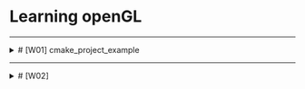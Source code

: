 # Learning openGL

---
<details>
  <summary># [W01] cmake_project_example</summary>

- I learned how to set up OpenGL on an M1 MacBook.
- CMake will be used for configuring and building projects.
- I will create a `CMakeLists.txt` file and configure and build the project using the command palette in VSCode.
- OpenGL will be compiled with Xcode (Apple supports OpenGL up to version 4.1).

## What should I learn this week?
In this chapter, I will set up my OpenGL environment on an M1 Mac running macOS.

I will use VSCode to progress in coding for graphics programming.

## Setup
Some extensions are needed in VSCode.

1. C/C++ extension.
2. ~~C/C++ Intellisense~~: Deprecated. It was merged into the C/C++ extension.
3. CMake.
4. CMake Tools.

## Compilation
On macOS, OpenGL has been officially deprecated. So, I will use OpenGL 3.3 to study computer graphics.
(I heard OpenGL 4.6 was released, but Apple supports only up to 4.1.)

Additionally, I need **Xcode** to compile OpenGL code.

## CMake
It surprised me! At 42 Seoul, I had to manually type all the `Makefile` commands to compile the source code and generate the executable file.
With CMake, it automatically creates the build directory and `Makefile` with just one action.

### CMakeLists.txt
This is a recipe to create the build directory. We can set the following points:

- Define build targets (e.g., `add_executable`, `add_library`).
- Set compiler options and link options.
- Find external libraries (`find_package`).
- Set installation rules.

In this chapter, I created a `CMakeLists.txt` like the one below:

```cmake
# Set minimum version of CMake
cmake_minimum_required(VERSION 3.14)

# Set variable PROJECT_NAME as cmake_project_example and specify C++ version
set(PROJECT_NAME cmake_project_example)
set(CMAKE_CXX_STANDARD 17)

# Define the project. The project() command sets the project name and language version.
project(${PROJECT_NAME})

# Add executable file for ${PROJECT_NAME} using src/main.cpp
add_executable(${PROJECT_NAME} src/main.cpp)
```

### Configuration & Build
In this class, I use the command palette for "CMake: Configure" and "CMake: Build".

1. **Configuration**  
   In this step, the `CMakeLists.txt` is processed, creating the build system (like a `Makefile`), and setting up the environment for the compiler, platform, etc.

2. **Build**  
   The sources are compiled, and object files are linked. All requested targets (libraries, executables, etc.) are built.

In our source code, `main.cpp`, we print "Hello, World!" to stdout. When we execute the built executable, we can see "Hello, World!" printed in the console.


</details>

---

<details>
<summary> # [W02] </summary>

## Including External Library Using CMake

### Add GLFW Dependency
- OpenGL is just an API for graphics.
- It doesn't have features like creating a window, creating and connecting a surface, or connecting a keyboard and mouse to the window.

For these utilities, we need the **GLFW** library. It will be included using CMake, making it easy to connect to our project.

### In the CMake File to Add External Library Dependency

<details><summary> Dependency.cmake File </summary>

```cmake
# include below adds an external project.
# Here, include allows us to use the ExternalProject_Add feature.
include(ExternalProject)

# Set variables for the dependency.
set(DEP_INSTALL_DIR ${PROJECT_BINARY_DIR}/install)
set(DEP_INCLUDE_DIR ${DEP_INSTALL_DIR}/include)
set(DEP_LIB_DIR ${DEP_INSTALL_DIR}/lib)

# ExternalProject_Add function creates a connection between our project and an external git project. 
# The external project will be automatically handled by CMake, and we also configure the CMake options for the external project.

ExternalProject_Add(
    dep_glfw
    GIT_REPOSITORY "https://github.com/glfw/glfw.git"
    GIT_TAG "3.3.3"
    GIT_SHALLOW 1
    UPDATE_COMMAND ""
    PATCH_COMMAND ""
    TEST_COMMAND ""
    CMAKE_ARGS
        -DCMAKE_INSTALL_PREFIX=${DEP_INSTALL_DIR}
        -DGLFW_BUILD_EXAMPLES=OFF 
        -DGLFW_BUILD_TESTS=OFF
        -DGLFW_BUILD_DOCS=OFF # These options can be found in glfw's CMakeLists.txt. 
        # Using the -D flag, we modify the options.
)

# Setting DEP_@@@@ variables as ${DEP_@@@@} + ###.
# Adding the dependency list and library file list.
set(DEP_LIST ${DEP_LIST} dep_glfw)
set(DEP_LIBS ${DEP_LIBS} glfw3)
```

</details>

If you want to include external libraries, it is better to separate the CMake file into *CMakeLists.txt* and *Dependency.cmake*. This makes managing external and internal libraries easier.

The above code is typed in *dependency.cmake*.

If the code is separated into two files, you need to include the external dependency in your *CMakeLists.txt*.

```cmake
# In CMakeLists.txt, include dependency.cmake
include(Dependency.cmake)

# Set the directories containing headers and libraries.
# In order:
# - location of header files → sets the headers for the compiler.
# - location of library files → specifies the location where the linker can find the necessary library files.
# - sets the libraries → defines the libraries that the linker will reference during compilation.
target_include_directories(${PROJECT_NAME} PUBLIC ${DEP_INCLUDE_DIR})
target_link_directories(${PROJECT_NAME} PUBLIC ${DEP_LIB_DIR})
target_link_libraries(${PROJECT_NAME} PUBLIC ${DEP_LIBS})
```

In *CMakeLists.txt*, we can set the information about the window.

```cmake
# GLFW window setting information
set(WINDOW_NAME "Hello, OpenGL!")
set(WINDOW_WIDTH 960)
set(WINDOW_HEIGHT 540)

# It's the same as "#define WINDOW_NAME "HELLO OPENGL"
# It replaces with a define macro.
target_compile_definitions(${PROJECT_NAME} PUBLIC
    WINDOW_NAME="${WINDOW_NAME}"
    WINDOW_WIDTH=${WINDOW_WIDTH}
    WINDOW_HEIGHT=${WINDOW_HEIGHT}
)

# Dependency files (${DEP_LIST}) must be built before my project.
add_dependencies(${PROJECT_NAME} ${DEP_LIST})
```

As I mentioned, I use macOS. On macOS, you need to explicitly link the required frameworks.

In *dependency.cmake*:

```cmake
if (APPLE)
    find_library(COCOA_FRAMEWORK Cocoa)
    find_library(IOKIT_FRAMEWORK IOKit)
    find_library(COREFOUNDATION_FRAMEWORK CoreFoundation)

    target_link_libraries(${PROJECT_NAME} PUBLIC
        ${COCOA_FRAMEWORK}
        ${IOKIT_FRAMEWORK}
        ${COREFOUNDATION_FRAMEWORK}
        ${OPENGL_FRAMEWORK}
    )
endif()
```

1. **Cocoa**:
   - A framework for constructing user interfaces.

2. **IOKit**:
   - A framework for handling hardware-related tasks, such as interacting with external devices and monitoring hardware status (displays, keyboards, mice, etc.).

3. **CoreFoundation**:
   - A framework for low-level data structures and utilities.
   - Provides tools like basic data types, strings, dates, and collections (arrays, dictionaries, etc.).
   - Helps interact between other macOS frameworks by providing various data types and algorithms.

---

## Adding Glad Dependency

You include it in the same way as GLFW, but you need to include the Glad header before GLFW. This is because GLFW relies on Glad for loading OpenGL function pointers.

---

## Booting the Window

1. **glfwInit()**
   - Initializes the GLFW library.
   - This is the first step in using GLFW.

2. **glfwWindowHint()**
   - This function provides information about the window settings.
   - It configures the window by using the hints we pass, such as the OpenGL version, profile, forward compatibility, etc.

3. **glfwCreateWindow()**
   - Creates the window we want with parameters like width, height, and window title.

4. **glfwMakeContextCurrent()**
   - Sets the specified window as the current context.

5. **gladLoadGLLoader()**
   - Loads the OpenGL functions for the current context using the given process address loader function.
   - After this call, OpenGL functions can be used.

6. **glfwWindowShouldClose()**
   - Returns a boolean indicating whether the window should close.

7. **glfwPollEvents()**
   - Checks for events such as keyboard or mouse input.

8. **glfwTerminate()**
   - Cleans up and terminates the GLFW library.

In this flow, we can add functions for graphics:
- **glClearColor()** and **glClear()**: Set the background color and clear the window with that color.
- **glfwSwapBuffers()**: Swaps the window's buffers to display the rendered image smoothly.

- **glfwSetFramebufferSizeCallback()** and **glfwSetKeyCallback()**: Set callback functions for window resize or key press events.

![Callback Function Working](./attachedFiles/image.png)

- **glViewport(0, 0, width, height)**
   - Sets the viewport, which determines the area of the window where rendering happens.
   - The first two parameters (0, 0) refer to the lower-left corner of the window, and the other two specify the width and height of the viewport.

   If the window size changes, you must call `glViewport()` again to reset the viewport size.

---

